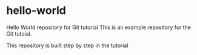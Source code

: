 # hello-world
Hello World repository for Git tutorial
This is an example repository for the Git tutoial.

This repository is built step by step in the tutorial
